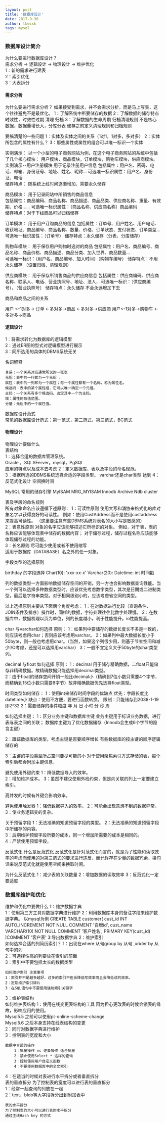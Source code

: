 ```yaml
---
layout: post
title: '数据库设计'
date: 2017-9-30
author: tbwisk
tags: mysql
---
```


### 数据库设计简介  
为什么要进行数据库设计？  
需求分析 -> 逻辑设计 -> 物理设计 -> 维护优化  
1：新的需求进行建表  
2：索引优化  
3：大表拆分  

#### 需求分析  
为什么要进行需求分析？
如果接受到需求，并不会需求分析，而是马上写表，这个往往避免不是最优化。
1：了解系统中所要储存的数据 
2：了解数据的储存特点  时效性，时效性过期 清理 归档
3：了解数据的生命周期  归档清理规则 不是核心数据，数据量增长大，分库分表 储存之前定义清理规则和归档规则   

要搞清楚的一些问题
1：实体及实体之间的关系（1对1，1对多，多对多） 
2：实体所包含的属性有什么？ 
3：那些属性或属性的组合可以唯一标识一个实体  

实例演示：
以一个小型的电子商务网站为例，在这个电子商务网站的系统中包括了几个核心模块：
    用户模块，商品模块，订单模块，购物车模块，供应商模块。  
实例演示--用户注册模块
用于记录注册用户信息
包括属性：用户名、密码、电话、邮箱、身份证号、地址、姓名、昵称…
可选唯一标识属性：用户名、身份证、电话   
储存特点： 随系统上线时间逐渐增加，需要永久储存  

商品模块：
用于记录网站中所销售的商品信息  
包括属性：商品编码、商品名称、商品描述、商品品类、供应商名称、重量、有效期、价格…… 
可选唯一标识属性：（商品名称、供应商名称）商品编码  
储存特点：对于下线商品可以归档储存  

订单模块：
用于用户订购商品的信息 
包括属性：订单号、用户姓名、用户电话、收获地址、商品编号、商品名称、数量、价格、订单状态、支付状态、订单类型…
可选唯一标识属性：（订单号）
储存特点：永久储存（分表、分库储存）

购物车模块：
用于保存用户购物时选对的商品
包括属性：用户名、商品编号、商品名称、商品价格、商品描述、商品分类、加入世界、商品数量…  
可选唯一标识：（用户名、商品编号、加入时间）（购物车编号）
储存特点：不用永久储存 （设置归档、清理规则）

供应商模块：
用于保存所销售商品的供应商信息
包括属性：供应商编码、供应商名称、联系人、电话、营业执照号、地址、法人…
可选唯一标识：（供应商编号），（营业执照号）
储存特点：永久储存  不会永远增加下去  

商品和商品之间的关系 

用户 <-1对多-> 订单 <-多对多->商品 <-多对多->供应商
用户<-1对多->购物车 <-多对多->商品

#### 逻辑设计
1：将需求转化为数据库的逻辑模型  
2：通过ER图的型式对逻辑模型进行展示  
3：同所选用的具体的DBMS系统无关  

名词解释

```
关系：一个关系对应通常所说的一张表  
元祖：表中的一行即为一个元组 。
属性：表中的一列即为一个属性；每一个属性都有一个名称，称为属性名。  
候选码：表中的某个属性组，它可以唯一确定一个元组。  
主码：一个关系有多个候选码，选定其中一个为主码。
域：属性的取值范围。
分量：元组中的一个属性值。   
```
数据库设计范式  
常见的数据库设计范式：第一范式，第二范式，第三范式，BC范式

#### 物理设计  
物理设计要做什么  
表结构  
1：选择合适的数据库管理系统。  
Oracle ，SQLSEerver。mysql，PgSQl  
应用的特点以及成本去考虑
2：定义数据库、表以及字段的命名规范。  
3：根据所选的DBMS系统选择合适的字段类型。
    varchar还是char类型  达到
4：反范式化设计 空间换时间  

MySQL 常用的储存引擎
MyISAM 
MRG_MYISAM 
Innodb 
Archive 
Ndb cluster

表及字段的命名规则  
所有对象命名应该遵循下述原则：
    1：可读性原则
        使用大写和消协来格式化的库对象名字以获得良好的可读性。
        例如：使用CustAddress而不是使用custaddress来提高可读性。
        （这里要注意有些DBMS系统对表名的大小写是敏感的）  
    2：表意性原则
        对象的名字应该能够描述它所标识的对象。
        例如，对于表，表的名称应该能够体现表中储存的数据内容；
        对于储存过程，储存过程名称应该能够体现储存过程的功能。  
    3：长名原则
        尽可能少使用或者不使用缩写  
        适用于数据库（DATABASE）名之外的任一对象。  

字段类型的选择原则 

birthday 的字段选择   Char(10): 'xxx-xx-x'
                    Varchar(20):
                    Datetime:
                    int 时间戳

列的数据类型一方面影响数据储存空间的开销，另一方也会影响数据查询性能。当一个列可以选择多种数据类型时，应该优先考虑数字类型，其次是日期或二进制类型，最后是字符串类型。对于相同级别小的，应该考虑省空间的类型。  

以上选择原则主要从下面俩个角度考虑：
1：在对数据进行比较（查询条件、JOIN条件及排序）操作时，同样的数据，字符处理往往比数字处理慢。
2：在数据库中，数据梳理以页为单位，列的长度越小，利于性能提升。io性能提高。  

char 与varchar如何选择 
原则：
    1：如果列中要储存的数据长度长不多是一致的，则应该考虑用char；否则应该考虑用varchar。
    2：如果列中最大数据长度小于50byte，则一般也考虑用char。（当然，如果这个列很少用，则基于节省空间和减少I/O考虑，还是可以选择用varchar） 
    3：一般不宜定义大于50byte的char类型列。  

decimal 与float 如何选择
原则：
    1：decimal 用于储存精确数据，二float只能储存非精确数据。故精确数据只能选择用decimal类型。  
    2：由于float的储存空间开销一般比decimal小（精确到7位小数只需要4个字节，而精确到15位小数只需要8字节）故非精确数据优先选择float类型。  

时间类型如何储存：
    1：使用int来储存时间字段的优缺点
        优先：字段长度比datetime小
        缺点：使用不方便，要进行函数转换。
        限制：只能储存到2038-1-19 即2^32 
    2：需要储存的事件粒度
    年 月 日 小时 分 秒 周  


如何选择主键：
1：区分业务主键和数据库主键
业务主键用于标识业务数据，进行表与表之间的关联；
数据库主键为了优化数据储存（Innodb会生成6个字节的隐含主键）

2：跟踪数据库的类型，考虑主键是否要顺序增长
有些数据库的按主键的顺序逻辑储存的

3：主键的字段类型所占空间要尽可能的小 
对于使用聚焦索引方式存储的表，每个索引后都会附加主键信息。  

避免使用外键约束 
1：降低数据导入的效率。  
2：增加维护成本。 
3：虽然不建议使用外检约束，但是向关联的列上一定要建立索引。 

高并发的时候有外键会影响效率。

避免使用触发器
1：降低数据导入的效率。 
2：可能会出现意想不到的数据异常。 
3：使业务逻辑变的复杂。  

关于预留字段
1：无法准确的知道预留字段的类型。
2：无法准确的知道预留字段中所储存的内容。  
3：后期维护预留字段所要的成本，同一个增加所需要的成本是相同的。  
4：严禁使用预留字段。  

反范式化
什么是反范式化
反范式化是针对范式化而言的，就是为了性能和读取效率的考虑而使用的对第三范式的要求进行违反，而允许存在少量的数据冗余，换句话来说反范式化就是使用空间来换取时间。  

为什么反范式化
1：减少表的关联数量 
2：增加数据的读取效率 
3：反范式化一定要适度 


### 数据库维护和优化
维护和优化中要做什么 
1：维护数据字典  
    1：使用第三方工具对数据字典进行维护
    2：利用数据库本身的备注字段来维护数据字典。
    以mysql为例
    CREATE TABLE customer(
        cust_id INT AUTO_INCREMENT NOT NULL COMMENT '自增id',
        cust_name VARCHAR(10) NOT NULL COMMENT '客户姓名',
        PRIMARY KEY(cust_id)
    )COMMENT '客户表'
    3:导出数据字典 
2：维护索引  
    如何选择合适的列简历索引？
    1：出现在where 从句group by 从句 ,orider by 从句中的列  
    2：可选择性高的列要放在索引的前面  
    3：索引中不要包括太长的数据类型  

    如何维护索引 注意事项  
    1：索引并不是越多越好，过多的索引不但会降低写效率而且会降低读的效率。
    2：定期维护索引碎片
    3：在SQL语句中不要使用强制索引关键字  
    
3：维护表结构  
   如何维护表结构
   1：使用在线变更表结构的工具
   因为担心更改表的时候会锁表的缘故，影响应用的使用。  
    Mysql5.5 之前可以使用pt-online-scheme-change  
    Mysql5.6 之后本身支持在线表结构的变更  
   2：同时对数据字典进行维护  
   3：控制表的宽度和大小  

    数据中合适的操作
        1：批量操作 vs 逐条操作 适合批量 
        2：禁止使用Select * 这样的查询 
        3：控制使用用户自定义函数 
        4：不要使用数据库中的全文索引  

4：在适当的时候对表进行水平拆分或者垂直拆分  
    表的垂直拆分
    为了控制表的宽度可以进行表的垂直拆分  
    1：经常一起查询的列放在一起  
    2：text，blob等大字段拆分出到附加表中  

    表的水平拆分
    为了控制表的大小可以进行表的水平拆分  
    通过主线Hash key 的方式 
